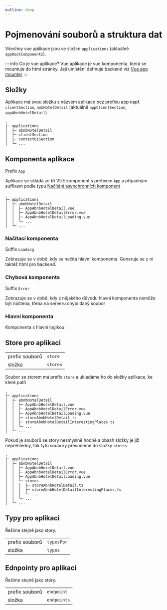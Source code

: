 ```yaml
---
outline: deep
---
```


# Pojmenování souborů a struktura dat
Všechny vue aplikace jsou ve složce `applications` (aktuálně `appRootComponents`).

::: info Co je vue aplikace?
Vue aplikace je vue komponenta, která se mountuje do html stránky. Její umístění definuje backend viz [Vue app mounter](/npmtee/vue-app-mounter)
:::

## Složky
Aplikace má svou složku s názvem aplikace bez prefixu app např. `clientSection`, `anbHotelDetail` (aktuálně `appClientSection`, `appAbnbHotelDetail`)
```text
.
├─ applications
│  ├─ abnbHotelDetail
│  ├─ clientSection
│  ├─ contactUsSection
│  └─ ...
```

## Komponenta aplikace
Prefix `App`

Aplikace se skládá ze tří VUE komponent s prefixem `App` a případným suffixem podle typu [Načítání asynchronních komponent](/npmtee/vue-app-mounter/#asynchronni-aplikace)
```text
.
├─ applications
│  ├─ abnbHotelDetail
│  │  ├─ AppAbnbHotelDetail.vue
│  │  ├─ AppAbnbHotelDetailError.vue
│  │  ├─ AppAbnbHotelDetailLoading.vue
│  │  └─ ...
│  └─ ...
```

### Načítací komponenta
Suffix `Loading`

Zobrazuje se v době, kdy se načítá hlavní komponenta. Generuje se z ní taktéž html pro backend.

### Chybová komponenta
Suffix `Error`

Zobrazuje se v době, kdy z nějakého důvodu hlavní komponenta nemůže být načtena, třeba na serveru chybí daný soubor

### Hlavní komponenta 
Komponenta s hlavní logikou

## Store pro aplikaci
<table>
<tbody>
<tr>
<td>prefix souborů</td>
<td><code>store</code></td>
</tr>
<tr>
<td>složka</td>
<td><code>stores</code></td>
</tr>
</tbody>
</table>

Soubor se storem má prefix `store` a ukladáme ho do složky aplikace, ke které patří
```text{7,8}
.
├─ applications
│  ├─ abnbHotelDetail
│  │  ├─ AppAbnbHotelDetail.vue
│  │  ├─ AppAbnbHotelDetailError.vue
│  │  ├─ AppAbnbHotelDetailLoading.vue
│  │  ├─ storeAbnbHotelDetail.ts
│  │  ├─ storeAbnbHotelDetailInterestingPlaces.ts
│  │  └─ ...
│  └─ ...
```
Pokud je souborů se story nesmyslně hodně a obash složky je již nepřehledný, tak tyto soubory přesuneme do složky `stores`
```text{7}
.
├─ applications
│  ├─ abnbHotelDetail
│  │  ├─ AppAbnbHotelDetail.vue
│  │  ├─ AppAbnbHotelDetailError.vue
│  │  ├─ AppAbnbHotelDetailLoading.vue
│  │  └─ stores
│  │  │  ├─ storeAbnbHotelDetail.ts
│  │  │  ├─ storeAbnbHotelDetailInterestingPlaces.ts
│  │  │  └─ ...
│  │  └─ ...
│  └─ ...
```
## Typy pro aplikaci
Řešíme stejně jako story.

<table>
<tbody>
<tr>
<td>prefix souborů</td>
<td><code>typesFor</code></td>
</tr>
<tr>
<td>složka</td>
<td><code>types</code></td>
</tr>
</tbody>
</table>

## Ednpointy pro aplikaci
Řešíme stejně jako story.
<table>
<tbody>
<tr>
<td>prefix souborů</td>
<td><code>endpoint</code></td>
</tr>
<tr>
<td>složka</td>
<td><code>endpoints</code></td>
</tr>
</tbody>
</table>